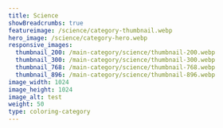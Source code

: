 ```yaml
---
title: Science
showBreadcrumbs: true
featureimage: /science/category-thumbnail.webp
hero_image: /science/category-hero.webp
responsive_images:
  thumbnail_200: /main-category/science/thumbnail-200.webp
  thumbnail_300: /main-category/science/thumbnail-300.webp
  thumbnail_768: /main-category/science/thumbnail-768.webp
  thumbnail_896: /main-category/science/thumbnail-896.webp
image_width: 1024
image_height: 1024
image_alt: test
weight: 50
type: coloring-category
---
```


